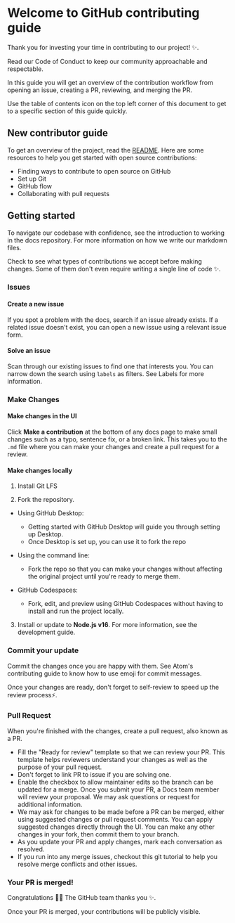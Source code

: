 # Welcome to GitHub contributing guide <!-- omit in toc -->

Thank you for investing your time in contributing to our project! :sparkles:. 

Read our Code of Conduct to keep our community approachable and respectable.

In this guide you will get an overview of the contribution workflow from opening an issue, creating a PR, reviewing, and merging the PR.

Use the table of contents icon  on the top left corner of this document to get to a specific section of this guide quickly.

## New contributor guide

To get an overview of the project, read the [README](README.md). Here are some resources to help you get started with open source contributions:

- Finding ways to contribute to open source on GitHub
- Set up Git
- GitHub flow
- Collaborating with pull requests
## Getting started

To navigate our codebase with confidence, see the introduction to working in the docs repository.
For more information on how we write our markdown files.

Check to see what types of contributions we accept before making changes. Some of them don't even require writing a single line of code :sparkles:.

### Issues

#### Create a new issue

If you spot a problem with the docs, search if an issue already exists. If a related issue doesn't exist, you can open a new issue using a relevant issue form.
#### Solve an issue

Scan through our existing issues to find one that interests you. You can narrow down the search using `labels` as filters. See Labels for more information.

### Make Changes

#### Make changes in the UI

Click **Make a contribution** at the bottom of any docs page to make small changes such as a typo, sentence fix, or a broken link. This takes you to the `.md` file where you can make your changes and create a pull request for a review. 


#### Make changes locally

1. Install Git LFS

2. Fork the repository.
- Using GitHub Desktop:
  - Getting started with GitHub Desktop will guide you through setting up Desktop.
  - Once Desktop is set up, you can use it to fork the repo
- Using the command line:
  - Fork the repo so that you can make your changes without affecting the original project until you're ready to merge them.

- GitHub Codespaces:
  - Fork, edit, and preview using GitHub Codespaces without having to install and run the project locally.

3. Install or update to **Node.js v16**. For more information, see the development guide.

### Commit your update

Commit the changes once you are happy with them. See Atom's contributing guide to know how to use emoji for commit messages.

Once your changes are ready, don't forget to self-review to speed up the review process:zap:.

### Pull Request

When you're finished with the changes, create a pull request, also known as a PR.
- Fill the "Ready for review" template so that we can review your PR. This template helps reviewers understand your changes as well as the purpose of your pull request. 
- Don't forget to link PR to issue if you are solving one.
- Enable the checkbox to allow maintainer edits so the branch can be updated for a merge.
Once you submit your PR, a Docs team member will review your proposal. We may ask questions or request for additional information.
- We may ask for changes to be made before a PR can be merged, either using suggested changes or pull request comments. You can apply suggested changes directly through the UI. You can make any other changes in your fork, then commit them to your branch.
- As you update your PR and apply changes, mark each conversation as resolved.
- If you run into any merge issues, checkout this git tutorial to help you resolve merge conflicts and other issues.

### Your PR is merged!

Congratulations :tada::tada: The GitHub team thanks you :sparkles:. 

Once your PR is merged, your contributions will be publicly visible.


